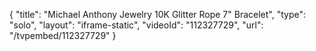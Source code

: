 {
    "title": "Michael Anthony Jewelry 10K Glitter Rope 7\" Bracelet",
    "type": "solo",
    "layout": "iframe-static",
    "videoId": "112327729",
    "url": "\/tvpembed\/112327729"
}
